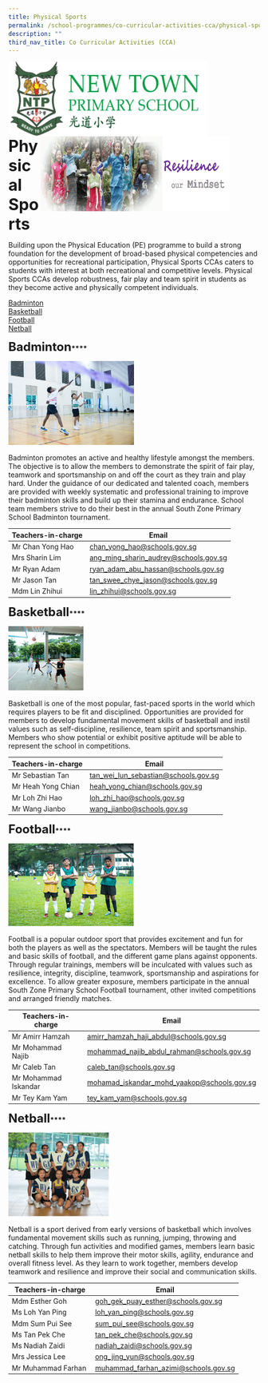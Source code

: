 ```yaml
---
title: Physical Sports
permalink: /school-programmes/co-curricular-activities-cca/physical-sports
description: ""
third_nav_title: Co Curricular Activities (CCA)
---
```

<img src="/images/logosub.png" style="width:400px;height:150px;margin-left:0px;" align = "left">

<img src="/images/Header%20GIF.gif" style="width:380px;height:150px;margin-right:60px;" align = "right">
<br><br><br><br><br><br>

**<font size=6>Physical Sports</font>**

Building upon the Physical Education (PE) programme to build a strong foundation for the development of broad-based physical competencies and opportunities for recreational participation, Physical Sports CCAs caters to students with interest at both recreational and competitive levels. Physical Sports CCAs develop robustness, fair play and team spirit in students as they become active and physically competent individuals.

[Badminton](#Badminton) <br>
[Basketball](#Basketball) <br>
[Football](#Football) <br>
[Netball](#Netball)


**<font size=5>Badminton</font>****<a name="Badminton"></a>**

<img src="/images/School%20Programmes/Physical%20Sports%201.jpg"  
     style="width:50%">

Badminton promotes an active and healthy lifestyle amongst the members. The objective is to allow the members to demonstrate the spirit of fair play, teamwork and sportsmanship on and off the court as they train and play hard. Under the guidance of our dedicated and talented coach, members are provided with weekly systematic and professional training to improve their badminton skills and build up their stamina and endurance. School team members strive to do their best in the annual South Zone Primary School Badminton tournament.  
  

| Teachers-in-charge | Email |
| --- | --- |
| Mr Chan Yong Hao | [chan\_yong\_hao@schools.gov.sg](mailto:chan_yong_hao@schools.gov.sg) |
| Mrs Sharin Lim | [ang\_ming\_sharin\_audrey@schools.gov.sg](mailto:ang_ming_sharin_audrey@schools.gov.sg) |
| Mr Ryan Adam | [ryan\_adam\_abu\_hassan@schools.gov.sg](mailto:ryan_adam_abu_hassan@schools.gov.sg) |
| Mr Jason Tan | [tan\_swee\_chye\_jason@schools.gov.sg](mailto:tan_swee_chye_jason@schools.gov.sg) |
| Mdm Lin Zhihui | [lin\_zhihui@schools.gov.sg](mailto:lin_zhihui@schools.gov.sg) |

**<font size=5>Basketball</font>****<a name="Basketball"></a>**

<img src="/images/School%20Programmes/Physical%20Sports%202.png"  
     style="width:30%">

Basketball is one of the most popular, fast-paced sports in the world which requires players to be fit and disciplined. Opportunities are provided for members to develop fundamental movement skills of basketball and instil values such as self-discipline, resilience, team spirit and sportsmanship. Members who show potential or exhibit positive aptitude will be able to represent the school in competitions.  
  

| Teachers-in-charge | Email |
| --- | --- |
| Mr Sebastian Tan | [tan\_wei\_lun\_sebastian@schools.gov.sg](mailto:tan_wei_lun_sebastian@schools.gov.sg) |
| Mr Heah Yong Chian | [heah\_yong\_chian@schools.gov.sg](mailto:heah_yong_chian@schools.gov.sg) |
| Mr Loh Zhi Hao | [loh\_zhi\_hao@schools.gov.sg](mailto:loh_zhi_hao@schools.gov.sg)  |
| Mr Wang Jianbo | [wang\_jianbo@schools.gov.sg](mailto:wang_jianbo@schools.gov.sg) |

**<font size=5>Football</font>****<a name="Football"></a>**

<img src="/images/School%20Programmes/Physical%20Sports%203.png"  
     style="width:50%">


Football is a popular outdoor sport that provides excitement and fun for both the players as well as the spectators. Members will be taught the rules and basic skills of football, and the different game plans against opponents. Through regular trainings, members will be inculcated with values such as resilience, integrity, discipline, teamwork, sportsmanship and aspirations for excellence. To allow greater exposure, members participate in the annual South Zone Primary School Football tournament, other invited competitions and arranged friendly matches.  
  

| Teachers-in-charge | Email |
| --- | --- |
| Mr Amirr Hamzah | [amirr\_hamzah\_haji\_abdul@schools.gov.sg](mailto:amirr_hamzah_haji_abdul@schools.gov.sg) |
| Mr Mohammad Najib | [mohammad\_najib\_abdul\_rahman@schools.gov.sg](mailto:mohammad_najib_abdul_rahman@schools.gov.sg) |
| Mr Caleb Tan | [caleb\_tan@schools.gov.sg](mailto:caleb_tan@schools.gov.sg)  |
| Mr Mohammad Iskandar | [mohamad\_iskandar\_mohd\_yaakop@schools.gov.sg](mailto:mohamad_iskandar_mohd_yaakop@schools.gov.sg)  |
| Mr Tey Kam Yam | [tey\_kam\_yam@schools.gov.sg](mailto:tey_kam_yam@schools.gov.sg) |


**<font size=5>Netball</font>****<a name="Netball"></a>**

<img src="/images/School%20Programmes/Physical%20Sports%204.png"  
     style="width:40%">


Netball is a sport derived from early versions of basketball which involves fundamental movement skills such as running, jumping, throwing and catching. Through fun activities and modified games, members learn basic netball skills to help them improve their motor skills, agility, endurance and overall fitness level. As they learn to work together, members develop teamwork and resilience and improve their social and communication skills.  
  

| Teachers-in-charge | Email |
| --- | --- |
| Mdm Esther Goh | [goh\_gek\_puay\_esther@schools.gov.sg](mailto:goh_gek_puay_esther@schools.gov.sg) |
| Ms Loh Yan Ping | [loh\_yan\_ping@schools.gov.sg](mailto:loh_yan_ping@schools.gov.sg) |
| Mdm Sum Pui See | [sum\_pui\_see@schools.gov.sg](mailto:sum_pui_see@schools.gov.sg) |
| Ms Tan Pek Che | [tan\_pek\_che@schools.gov.sg](mailto:tan_pek_che@schools.gov.sg)  |
| Ms Nadiah Zaidi | [nadiah\_zaidi@schools.gov.sg](mailto:nadiah_zaidi@schools.gov.sg)  |
| Mrs Jessica Lee | [ong\_jing\_yun@schools.gov.sg](mailto:ong_jing_yun@schools.gov.sg) |
| Mr Muhammad Farhan  | [muhammad\_farhan\_azimi@schools.gov.sg](mailto:muhammad_farhan_azimi@schools.gov.sg) |